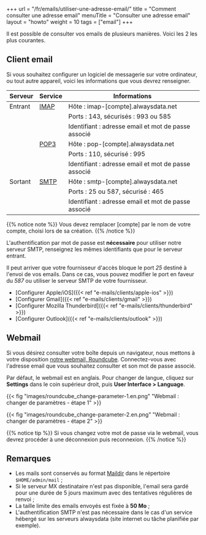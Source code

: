 +++
url = "/fr/emails/utiliser-une-adresse-email/"
title = "Comment consulter une adresse email"
menuTitle = "Consulter une adresse email"
layout = "howto"
weight = 10
tags = ["email"]
+++

Il est possible de consulter vos emails de plusieurs manières. Voici les 2 les plus courantes.

## Client email

Si vous souhaitez configurer un logiciel de messagerie sur votre ordinateur, ou tout autre appareil, voici les informations que vous devrez renseigner.

| Serveur | Service                                                                | Informations                                        |
|---------|------------------------------------------------------------------------|-----------------------------------------------------|
| Entrant | [IMAP](https://fr.wikipedia.org/wiki/Internet_Message_Access_Protocol) | Hôte : imap-[compte].alwaysdata.net                 |
|         |                                                                        | Ports : 143, sécurisés : 993 ou 585                 |
|         |                                                                        | Identifiant : adresse email et mot de passe associé |
|         | [POP3](https://fr.wikipedia.org/wiki/Post_Office_Protocol)             | Hôte : pop-[compte].alwaysdata.net                  |
|         |                                                                        | Ports : 110, sécurisé : 995                         |
|         |                                                                        | Identifiant : adresse email et mot de passe associé |
| Sortant | [SMTP](https://fr.wikipedia.org/wiki/Simple_Mail_Transfer_Protocol)    | Hôte : smtp-[compte].alwaysdata.net                 |
|         |                                                                        | Ports : 25 ou 587, sécurisé : 465                   |
|         |                                                                        | Identifiant : adresse email et mot de passe associé |

{{% notice note %}}
Vous devez remplacer [compte] par le nom de votre compte, choisi lors de sa création.
{{% /notice %}}

L'authentification par mot de passe est **nécessaire** pour utiliser notre serveur SMTP, renseignez les mêmes identifiants que pour le serveur entrant.

Il peut arriver que votre fournisseur d'accès bloque le port _25_ destiné à l'envoi de vos emails. Dans ce cas, vous pouvez modifier le port en faveur du _587_ ou utiliser le serveur SMTP de votre fournisseur.

* [Configurer Apple/iOS]({{< ref "e-mails/clients/apple-ios" >}})
* [Configurer Gmail]({{< ref "e-mails/clients/gmail" >}})
* [Configurer Mozilla Thunderbird]({{< ref "e-mails/clients/thunderbird" >}})
* [Configurer Outlook]({{< ref "e-mails/clients/outlook" >}})

## Webmail

Si vous désirez consulter votre boîte depuis un navigateur, nous mettons à votre disposition [notre webmail, Roundcube](https://webmail.alwaysdata.com). Connectez-vous avec l'adresse email que vous souhaitez consulter et son mot de passe associé.

Par défaut, le webmail est en anglais. Pour changer de langue, cliquez sur **Settings** dans le coin supérieur droit, puis **User Interface > Language**.

{{< fig "images/roundcube_change-parameter-1.en.png" "Webmail : changer de paramètres - étape 1" >}}

{{< fig "images/roundcube_change-parameter-2.en.png" "Webmail : changer de paramètres - étape 2" >}}

{{% notice tip %}}
Si vous changez votre mot de passe via le webmail, vous devrez procéder à une déconnexion puis reconnexion.
{{% /notice %}}

## Remarques

- Les mails sont conservés au format [Maildir](https://fr.wikipedia.org/wiki/Maildir) dans le répertoire `$HOME/admin/mail` ;
- Si le serveur MX destinataire n'est pas disponible, l'email sera gardé pour une durée de 5 jours maximum avec des tentatives régulières de renvoi ;
- La taille limite des emails envoyés est fixée à **50 Mo** ;
- L'authentification SMTP n'est pas nécessaire dans le cas d'un service hébergé sur les serveurs alwaysdata (site internet ou tâche planifiée par exemple).
